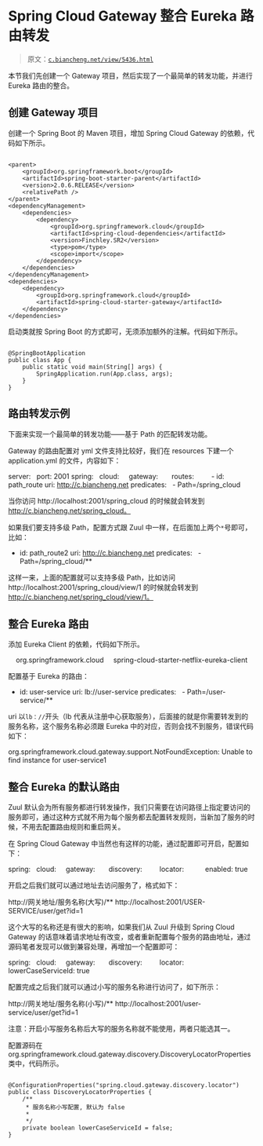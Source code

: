 # Spring Cloud Gateway 整合 Eureka 路由转发

> 原文：[`c.biancheng.net/view/5436.html`](http://c.biancheng.net/view/5436.html)

本节我们先创建一个 Gateway 项目，然后实现了一个最简单的转发功能，并进行 Eureka 路由的整合。

## 创建 Gateway 项目

创建一个 Spring Boot 的 Maven 项目，增加 Spring Cloud Gateway 的依赖，代码如下所示。

```

<parent>
    <groupId>org.springframework.boot</groupId>
    <artifactId>spring-boot-starter-parent</artifactId>
    <version>2.0.6.RELEASE</version>
    <relativePath />
</parent>
<dependencyManagement>
    <dependencies>
        <dependency>
            <groupId>org.springframework.cloud</groupId>
            <artifactId>spring-cloud-dependencies</artifactId>
            <version>Finchley.SR2</version>
            <type>pom</type>
            <scope>import</scope>
        </dependency>
    </dependencies>
</dependencyManagement>
<dependencies>
    <dependency>
        <groupId>org.springframework.cloud</groupId>
        <artifactId>spring-cloud-starter-gateway</artifactId>
    </dependency>
</dependencies>
```

启动类就按 Spring Boot 的方式即可，无须添加额外的注解。代码如下所示。

```

@SpringBootApplication
public class App {
    public static void main(String[] args) {
        SpringApplication.run(App.class, args);
    }
}
```

## 路由转发示例

下面来实现一个最简单的转发功能——基于 Path 的匹配转发功能。

Gateway 的路由配置对 yml 文件支持比较好，我们在 resources 下建一个 application.yml 的文件，内容如下：

server:
  port: 2001
spring:
  cloud:
    gateway:
      routes:
        - id: path_route
uri: http://c.biancheng.net
predicates:
  - Path=/spring_cloud

当你访问 http://localhost:2001/spring_cloud 的时候就会转发到 http://c.biancheng.net/spring_cloud。

如果我们要支持多级 Path，配置方式跟 Zuul 中一样，在后面加上两个`*`号即可，比如：

- id: path_route2
uri: http://c.biancheng.net
predicates:
  - Path=/spring_cloud/**

这样一来，上面的配置就可以支持多级 Path，比如访问 http://localhost:2001/spring_cloud/view/1 的时候就会转发到 http://c.biancheng.net/spring_cloud/view/1。

## 整合 Eureka 路由

添加 Eureka Client 的依赖，代码如下所示。

<dependency>
    <groupId>org.springframework.cloud</groupId>
    <artifactId>spring-cloud-starter-netflix-eureka-client</artifactId>
</dependency>

配置基于 Eureka 的路由：

- id: user-service
uri: lb://user-service
predicates:
  - Path=/user-service/**

uri 以`lb：//`开头（lb 代表从注册中心获取服务），后面接的就是你需要转发到的服务名称，这个服务名称必须跟 Eureka 中的对应，否则会找不到服务，错误代码如下：

org.springframework.cloud.gateway.support.NotFoundException: Unable to find instance for user-service1

## 整合 Eureka 的默认路由

Zuul 默认会为所有服务都进行转发操作，我们只需要在访问路径上指定要访问的服务即可，通过这种方式就不用为每个服务都去配置转发规则，当新加了服务的时候，不用去配置路由规则和重启网关。

在 Spring Cloud Gateway 中当然也有这样的功能，通过配置即可开启，配置如下：

spring:
  cloud:
    gateway:
      discovery:
        locator:
          enabled: true

开启之后我们就可以通过地址去访问服务了，格式如下：

http://网关地址/服务名称(大写)/**
http://localhost:2001/USER-SERVICE/user/get?id=1

这个大写的名称还是有很大的影响，如果我们从 Zuul 升级到 Spring Cloud Gateway 的话意味着请求地址有改变，或者重新配置每个服务的路由地址，通过源码笔者发现可以做到兼容处理，再增加一个配置即可：

spring:
  cloud:
    gateway:
      discovery:
        locator:
          lowerCaseServiceId: true

配置完成之后我们就可以通过小写的服务名称进行访问了，如下所示：

http://网关地址/服务名称(小写)/**
http://localhost:2001/user-service/user/get?id=1

注意：开启小写服务名称后大写的服务名称就不能使用，两者只能选其一。

配置源码在 org.springframework.cloud.gateway.discovery.DiscoveryLocatorProperties 类中，代码所示。

```

@ConfigurationProperties("spring.cloud.gateway.discovery.locator")
public class DiscoveryLocatorProperties {
    /**
     * 服务名称小写配置, 默认为 false
     *
     */
    private boolean lowerCaseServiceId = false;
}
```